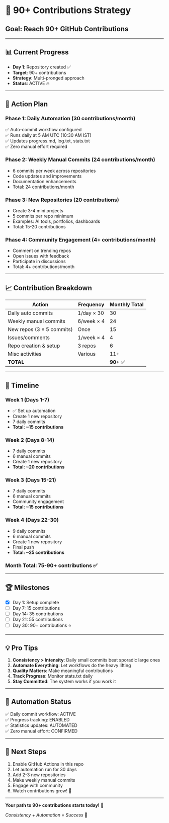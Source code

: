 # 🎯 90+ Contributions Strategy

## Goal: Reach 90+ GitHub Contributions

---

## 📊 Current Progress

- **Day 1**: Repository created ✅
- **Target**: 90+ contributions
- **Strategy**: Multi-pronged approach
- **Status**: ACTIVE 🔥

---

## 🚀 Action Plan

### Phase 1: Daily Automation (30 contributions/month)
✅ Auto-commit workflow configured  
✅ Runs daily at 5 AM UTC (10:30 AM IST)  
✅ Updates progress.md, log.txt, stats.txt  
✅ Zero manual effort required

### Phase 2: Weekly Manual Commits (24 contributions/month)
- 6 commits per week across repositories
- Code updates and improvements
- Documentation enhancements
- Total: 24 contributions/month

### Phase 3: New Repositories (20 contributions)
- Create 3-4 mini projects
- 5 commits per repo minimum
- Examples: AI tools, portfolios, dashboards
- Total: 15-20 contributions

### Phase 4: Community Engagement (4+ contributions/month)
- Comment on trending repos
- Open issues with feedback
- Participate in discussions
- Total: 4+ contributions/month

---

## 📈 Contribution Breakdown

| Action | Frequency | Monthly Total |
|--------|-----------|---------------|
| Daily auto commits | 1/day × 30 | 30 |
| Weekly manual commits | 6/week × 4 | 24 |
| New repos (3 × 5 commits) | Once | 15 |
| Issues/comments | 1/week × 4 | 4 |
| Repo creation & setup | 3 repos | 6 |
| Misc activities | Various | 11+ |
| **TOTAL** | | **90+** ✅ |

---

## 🎯 Timeline

### Week 1 (Days 1-7)
- ✅ Set up automation
- Create 1 new repository
- 7 daily commits
- **Total: ~15 contributions**

### Week 2 (Days 8-14)
- 7 daily commits
- 6 manual commits
- Create 1 new repository
- **Total: ~20 contributions**

### Week 3 (Days 15-21)
- 7 daily commits
- 6 manual commits
- Community engagement
- **Total: ~15 contributions**

### Week 4 (Days 22-30)
- 9 daily commits
- 6 manual commits
- Create 1 new repository
- Final push
- **Total: ~25 contributions**

### Month Total: 75-90+ contributions ✅

---

## 🏆 Milestones

- [x] Day 1: Setup complete
- [ ] Day 7: 15 contributions
- [ ] Day 14: 35 contributions
- [ ] Day 21: 55 contributions
- [ ] Day 30: 90+ contributions ⭐

---

## 💡 Pro Tips

1. **Consistency > Intensity**: Daily small commits beat sporadic large ones
2. **Automate Everything**: Let workflows do the heavy lifting
3. **Quality Matters**: Make meaningful contributions
4. **Track Progress**: Monitor stats.txt daily
5. **Stay Committed**: The system works if you work it

---

## 🔄 Automation Status

✅ Daily commit workflow: ACTIVE  
✅ Progress tracking: ENABLED  
✅ Statistics updates: AUTOMATED  
✅ Zero manual effort: CONFIRMED

---

## 📝 Next Steps

1. Enable GitHub Actions in this repo
2. Let automation run for 30 days
3. Add 2-3 new repositories
4. Make weekly manual commits
5. Engage with community
6. Watch contributions grow! 🌱

---

**Your path to 90+ contributions starts today!** 🚀

*Consistency + Automation = Success* 💚